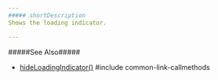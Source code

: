 ```yaml
---
##### shortDescription
Shows the loading indicator.

---
```

#####See Also#####
- [hideLoadingIndicator()](/api-reference/20%20Data%20Visualization%20Widgets/BaseWidget/3%20Methods/hideLoadingIndicator().md '{basewidgetpath}/Methods#hideLoadingIndicator')
#include common-link-callmethods